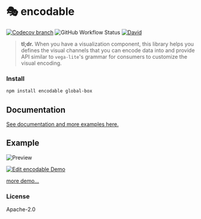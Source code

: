 # 🎭 encodable

[![Codecov branch](https://img.shields.io/codecov/c/github/kristw/encodable/master.svg?style=flat-square)](https://codecov.io/gh/kristw/encodable/branch/master)
![GitHub Workflow Status](https://img.shields.io/github/workflow/status/kristw/encodable/build-and-test-workflow?style=flat-square)
[![David](https://img.shields.io/david/dev/kristw/encodable.svg?style=flat-square)](https://david-dm.org/kristw/encodable?type=dev)

> **tl;dr.** When you have a visualization component, this library helps you defines the visual
> channels that you can encode data into and provide API similar to `vega-lite`'s grammar for
> consumers to customize the visual encoding.

### Install

```sh
npm install encodable global-box
```

## Documentation

[See documentation and more examples here.](https://encodable.vercel.app/)

## Example

![Preview](https://raw.githubusercontent.com/kristw/encodable/master/images/preview.png)

[![Edit encodable Demo](https://codesandbox.io/static/img/play-codesandbox.svg)](https://codesandbox.io/s/encodable-demo-wvhj3?fontsize=14&hidenavigation=1&theme=dark)

[more demo...](https://github.com/kristw/encodable/blob/master/DEMO.md)


### License

Apache-2.0

